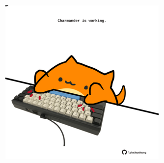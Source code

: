 <!-- built at 31/12/2021, 24:17:44 UTC -->
<p align="center">
  <img width="500" height="500" src="./ReadmeImage.svg">
</p>
